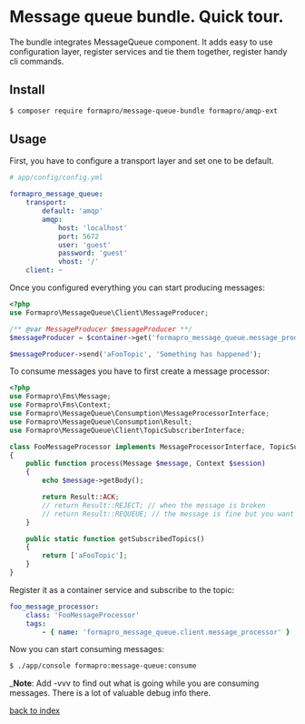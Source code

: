 # Message queue bundle. Quick tour.

The bundle integrates MessageQueue component.
It adds easy to use configuration layer, register services and tie them together, register handy cli commands.

## Install

```bash
$ composer require formapro/message-queue-bundle formapro/amqp-ext
```

## Usage

First, you have to configure a transport layer and set one to be default.

```yaml
# app/config/config.yml

formapro_message_queue:
    transport:
        default: 'amqp'
        amqp:
            host: 'localhost'
            port: 5672
            user: 'guest'
            password: 'guest'
            vhost: '/'
    client: ~
```

Once you configured everything you can start producing messages:

```php
<?php
use Formapro\MessageQueue\Client\MessageProducer;

/** @var MessageProducer $messageProducer **/
$messageProducer = $container->get('formapro_message_queue.message_producer');

$messageProducer->send('aFooTopic', 'Something has happened');
```

To consume messages you have to first create a message processor:

```php
<?php
use Formapro\Fms\Message;
use Formapro\Fms\Context;
use Formapro\MessageQueue\Consumption\MessageProcessorInterface;
use Formapro\MessageQueue\Consumption\Result;
use Formapro\MessageQueue\Client\TopicSubscriberInterface;

class FooMessageProcessor implements MessageProcessorInterface, TopicSubscriberInterface
{
    public function process(Message $message, Context $session)
    {
        echo $message->getBody();

        return Result::ACK;
        // return Result::REJECT; // when the message is broken
        // return Result::REQUEUE; // the message is fine but you want to postpone processing
    }

    public static function getSubscribedTopics()
    {
        return ['aFooTopic'];
    }
}
```

Register it as a container service and subscribe to the topic:

```yaml
foo_message_processor:
    class: 'FooMessageProcessor'
    tags:
        - { name: 'formapro_message_queue.client.message_processor' }
```

Now you can start consuming messages:

```bash
$ ./app/console formapro:message-queue:consume
```

_**Note**: Add -vvv to find out what is going while you are consuming messages. There is a lot of valuable debug info there.


[back to index](../index.md)
